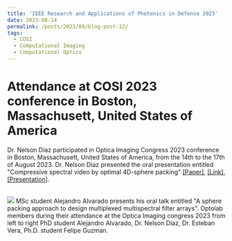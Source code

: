 ```yaml
---
title: 'IEEE Research and Applications of Photonics in Defense 2023'
date: 2023-08-14
permalink: /posts/2023/09/blog-post-12/
tags:
  - COSI
  - Computational Imaging
  - Computational Optics
---
```


Attendance at COSI 2023 conference in Boston, Massachusett, United States of America
======

Dr. Nelson Diaz participated in Optica Imaging Congress 2023 conference in Boston, Massachusett, United States of America, from the 14th to the 17th of August 2023. Dr. Nelson Diaz presented the oral presentation entitled "Compressive spectral video by optimal 4D-sphere packing" [[Paper]](https://nelson10.github.io/files/Conference12.pdf), [[Link]](https://opg.optica.org/abstract.cfm?uri=COSI-2022-CTh4C.1), [[Presentation]](https://nelson10.github.io/files/Presentation_COSI_2022.pdf).

<br/><img src='/images/cosi2022.png'>
MSc student Alejandro Alvarado presents his oral talk entitled "A sphere packing approach to design multiplexed multispectral filter arrays". Optolab members during their attendance at the Optica Imaging congress 2023 from left to right PhD student Alejandro Alvarado, Dr. Nelson Diaz, Dr. Esteban Vera, Ph.D. student Felipe Guzman.

